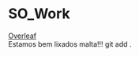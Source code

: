# SO_Work
[Overleaf](https://www.overleaf.com/9993975415hzxbcyfpkgcn)  
Estamos bem lixados malta!!!
git add .
